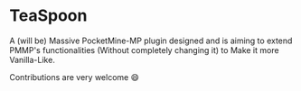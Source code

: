 # TeaSpoon
A (will be) Massive PocketMine-MP plugin designed and is aiming to extend PMMP's functionalities (Without completely changing it) to Make it more Vanilla-Like.

Contributions are very welcome :smile:

